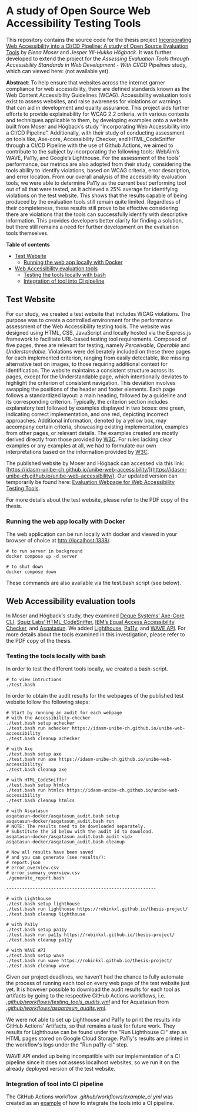 A study of Open Source Web Accessibility Testing Tools
================================

This repository contains the source code for the thesis project [Incorporating Web Accessibility into a CI/CD Pipeline: A study of Open Source Evaluation Tools](https://www.diva-portal.org/smash/record.jsf?pid=diva2%3A1887999&dswid=4635) by *Elena Moser* and *Jesper Yli-Hukka Högback*. It was further developed to extend the project for the *Assessing Evaluation Tools through Accessibility Standards in Web Development - With CI/CD Pipelines* study, which can viewed here: (not available yet).

**Abstract**: To help ensure that websites across the internet garner compliance for web accessibility, there are defined standards known as the Web Content Accessibility Guidelines (WCAG). Accessibility evaluation tools exist to assess websites, and raise awareness for violations or warnings that can aid in development and quality assurance. This project aids further efforts to provide explainability for WCAG 2.2 criteria, with various contexts and techniques applicable to them, by developing examples onto a website built from Moser and Högback’s study “Incorporating Web Accessibility into a CI/CD Pipeline”. Additionally, with their study of conducting assessment on tools like, Axe-core, Accessibility Checker, and HTML_CodeSniffer through a CI/CD Pipeline with the use of Github Actions, we aimed to contribute to the subject by incorporating the following tools: WebAim’s WAVE, Pa11y, and Google’s Lighthouse. For the assessment of the tools’ performance, our metrics are also adopted from their study, considering the tools ability to identify violations, based on WCAG criteria, error description, and error location. From our overall analysis of the accessibility evaluation tools, we were able to determine Pa11y as the current best performing tool out of all that were tested, as it achieved a 25% average for identifying violations on the test website. This shows that the results capable of being produced by the evaluation tools still remain quite limited. Regardless of their completeness, these results still prove to be effective considering there are violations that the tools can successfully identify with descriptive information. This provides developers better clarity for finding a solution, but there still remains a need for further development on the evaluation tools themselves.

**Table of contents**
- [Test Website](#test-website)
    - [Running the web app locally with Docker](#running-the-web-app-locally-with-docker)
- [Web Accessibility evaluation tools](#web-accessibility-evaluation-tools)
    - [Testing the tools locally with bash](#testing-the-tools-locally-with-bash)
    - [Integration of tool into CI pipeline](#integration-of-tool-into-ci-pipeline)

## Test Website

For our study, we created a test website that includes WCAG violations. The purpose was to create a controlled environment for the performance assessment of the Web Accessibility testing tools. The website was designed using HTML, CSS, JavaScript and locally hosted via the Express.js framework to facilitate URL-based testing tool requirements. Composed of five pages, three are relevant for testing, namely *Perceivable*, *Operable* and *Understandable*. Violations were deliberately included on these three pages for each implemented criterion, ranging from easily detectable, like missing alternative text on images, to those requiring additional context for identification. The website maintains a consistent structure across its pages, except for the Understandable page, which intentionally deviates to highlight the criterion of consistent navigation. This deviation involves swapping the positions of the header and footer elements. Each page follows a standardized layout: a main heading, followed by a guideline and its corresponding criterion. Typically, the criterion section includes explanatory text followed by examples displayed in two boxes: one green, indicating correct implementation, and one red, depicting incorrect approaches. Additional information, denoted by a yellow box, may accompany certain criteria, showcasing existing implementation, examples from other pages, or relevant details. The examples created are mostly derived directly from those provided by [W3C](https://www.w3.org/TR/WCAG21/). For rules lacking clear examples or any examples at all, we had to formulate our own interpretations based on the information provided by [W3C](https://www.w3.org/TR/WCAG21/).

The published website by Moser and Högback can accessed via this link: [https://idasm-unibe-ch.github.io/unibe-web-accessibility/](https://idasm-unibe-ch.github.io/unibe-web-accessibility/). Our updated version can temporarily be found here: [Evaluation Webpage for Web Accessibility Testing Tools](https://robinkxl.github.io/thesis-project/).

For more details about the test website, please refer to the PDF copy of the thesis.

### Running the web app locally with Docker

The web application can be run locally with docker and viewed in your browser of choice at [http://localhost:1338/](http://localhost:1338/).

```
# to run server in background
docker compose up -d server

# to shut down
docker compose down
```
These commands are also available via the test.bash script (see below).

## Web Accessibility evaluation tools

In Moser and Högback's study, they examined [Deque Systems’ Axe-Core CLI](https://www.npmjs.com/package/@axe-core/cli), [Squiz Labs’ HTML_CodeSniffer](https://www.npmjs.com/package/html_codesniffer), [IBM’s Equal Access Accessibility Checker](https://www.npmjs.com/package/accessibility-checker), and [Asqatasun](https://asqatasun.org/). We added [Lighthouse](https://developer.chrome.com/docs/lighthouse/overview), [Pa11y](https://pa11y.org/), and [WAVE API](https://wave.webaim.org/api/).
For more details about the tools examined in this investigation, please refer to the PDF copy of the thesis.

### Testing the tools locally with bash

In order to test the different tools locally, we created a bash-script.

```
# to view intructions
./test.bash
```

In order to obtain the audit results for the webpages of the published test website follow the following steps:

```
# Start by running an audit for each webpage
# with the Accessibility-checker
./test.bash setup achecker
./test.bash run achecker https://idasm-unibe-ch.github.io/unibe-web-accessibility
./test.bash cleanup achecker

# with Axe 
./test.bash setup axe
./test.bash run axe https://idasm-unibe-ch.github.io/unibe-web-accessibility/
./test.bash cleanup axe

# with HTML_CodeSniffer 
./test.bash setup htmlcs
./test.bash run htmlcs https://idasm-unibe-ch.github.io/unibe-web-accessibility
./test.bash cleanup htmlcs

# with Asqatasun
asqatasun-docker/asqatasun_audit.bash setup
asqatasun-docker/asqatasun_audit.bash run
# NOTE: The results need to be downloaded separately.
# Substitute the id below with the audit id to download.
asqatasun-docker/asqatasun_audit.bash audit <id>
asqatasun-docker/asqatasun_audit.bash cleanup

# Now all results have been saved 
# and you can generate (see results/): 
# report.json
# error_overview.csv
# error_summary_overview.csv
./generate_report.bash

---------------------------------------------------------

# with Lighthouse 
./test.bash setup lighthouse
./test.bash run lighthouse https://robinkxl.github.io/thesis-project/
./test.bash cleanup lighthouse

# with Pa11y 
./test.bash setup pa11y
./test.bash run pa11y https://robinkxl.github.io/thesis-project/
./test.bash cleanup pa11y

# with WAVE API 
./test.bash setup wave
./test.bash run wave https://robinkxl.github.io/thesis-project/
./test.bash cleanup wave
```

Given our project deadlines, we haven't had the chance to fully automate the process of running each tool on every web page of the test website just yet.
It is however possible to download the audit results for each tool as artifacts by going to the respective GitHub Actions workflows, i.e. [*.github/workflows/testing_tools_audits.yml*](https://github.com/robinkxl/thesis-project/actions/workflows/testing_tools_audits.yml) and for Aquatasun from [*.github/workflows/asqatasun_audits.yml*](https://github.com/idasm-unibe-ch/unibe-web-accessibility/actions/workflows/asqatasun_audits.yml).

We were not able to set up Lighthouse and Pa11y to print the results into GitHub Actions' Artifacts, so that remains a task for future work. They results for Lighthouse can be found under the "Run Lighthouse CI" step as HTML pages stored on Google Cloud Storage. Pa11y's results are printed in the workflow's logs under the "Run pa11y-ci" step.

WAVE API ended up being incompatible with our implementation of a CI pipeline since it does not assess localhost websites, so we run it on the already deployed version of the test website.

### Integration of tool into CI pipeline 

The GitHub Actions workflow *.github/workflows/example_ci.yml* was created as an [example](https://github.com/idasm-unibe-ch/unibe-web-accessibility/actions/workflows/example_ci.yml) of how to integrate the tools into a CI pipeline.